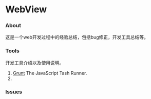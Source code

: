 # WebView   
   
### About   
这是一个web开发过程中的经验总结，包括bug修正，开发工具总结等。   

### Tools
开发工具介绍以及使用说明。   
1. [Grunt](./tools/grunt/) The JavaScript Tash Runner.   
2. 


### Issues







